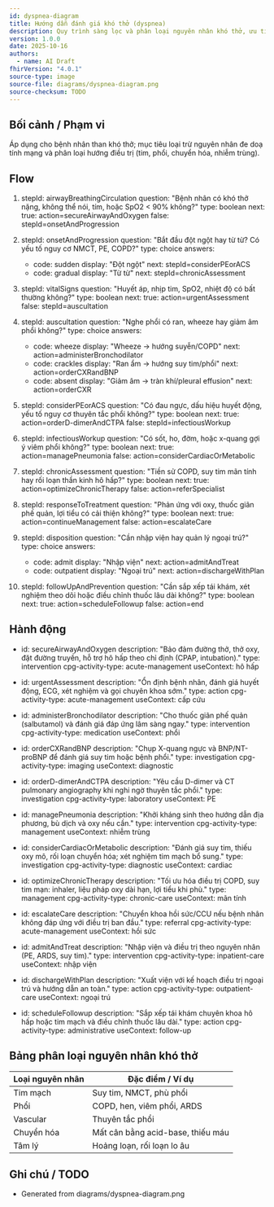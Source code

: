 ```yaml
---
id: dyspnea-diagram
title: Hướng dẫn đánh giá khó thở (dyspnea)
description: Quy trình sàng lọc và phân loại nguyên nhân khó thở, ưu tiên phát hiện tình trạng nguy kịch như suy hô hấp, thuyên tắc phổi, suy tim.
version: 1.0.0
date: 2025-10-16
authors:
  - name: AI Draft
fhirVersion: "4.0.1"
source-type: image
source-file: diagrams/dyspnea-diagram.png
source-checksum: TODO
---
```


## Bối cảnh / Phạm vi

Áp dụng cho bệnh nhân than khó thở; mục tiêu loại trừ nguyên nhân đe doạ tính mạng và phân loại hướng điều trị (tim, phổi, chuyển hóa, nhiễm trùng).

## Flow

1. stepId: airwayBreathingCirculation
   question: "Bệnh nhân có khó thở nặng, không thể nói, tím, hoặc SpO2 < 90% không?"
   type: boolean
   next:
     true: action=secureAirwayAndOxygen
     false: stepId=onsetAndProgression

2. stepId: onsetAndProgression
   question: "Bắt đầu đột ngột hay từ từ? Có yếu tố nguy cơ NMCT, PE, COPD?"
   type: choice
   answers:
     - code: sudden
       display: "Đột ngột"
       next: stepId=considerPEorACS
     - code: gradual
       display: "Từ từ"
       next: stepId=chronicAssessment

3. stepId: vitalSigns
   question: "Huyết áp, nhịp tim, SpO2, nhiệt độ có bất thường không?"
   type: boolean
   next:
     true: action=urgentAssessment
     false: stepId=auscultation

4. stepId: auscultation
   question: "Nghe phổi có ran, wheeze hay giảm âm phổi không?"
   type: choice
   answers:
     - code: wheeze
       display: "Wheeze -> hướng suyễn/COPD"
       next: action=administerBronchodilator
     - code: crackles
       display: "Ran ẩm -> hướng suy tim/phổi" 
       next: action=orderCXRandBNP
     - code: absent
       display: "Giảm âm -> tràn khí/pleural effusion"
       next: action=orderCXR

5. stepId: considerPEorACS
   question: "Có đau ngực, dấu hiệu huyết động, yếu tố nguy cơ thuyên tắc phổi không?"
   type: boolean
   next:
     true: action=orderD-dimerAndCTPA
     false: stepId=infectiousWorkup

6. stepId: infectiousWorkup
   question: "Có sốt, ho, đờm, hoặc x-quang gợi ý viêm phổi không?"
   type: boolean
   next:
     true: action=managePneumonia
     false: action=considerCardiacOrMetabolic

7. stepId: chronicAssessment
   question: "Tiền sử COPD, suy tim mãn tính hay rối loạn thần kinh hô hấp?"
   type: boolean
   next:
     true: action=optimizeChronicTherapy
     false: action=referSpecialist

8. stepId: responseToTreatment
   question: "Phản ứng với oxy, thuốc giãn phế quản, lợi tiểu có cải thiện không?"
   type: boolean
   next:
     true: action=continueManagement
     false: action=escalateCare

9. stepId: disposition
   question: "Cần nhập viện hay quản lý ngoại trú?"
   type: choice
   answers:
     - code: admit
       display: "Nhập viện"
       next: action=admitAndTreat
     - code: outpatient
       display: "Ngoại trú"
       next: action=dischargeWithPlan

10. stepId: followUpAndPrevention
    question: "Cần sắp xếp tái khám, xét nghiệm theo dõi hoặc điều chỉnh thuốc lâu dài không?"
    type: boolean
    next:
      true: action=scheduleFollowup
      false: action=end

## Hành động

- id: secureAirwayAndOxygen
  description: "Bảo đảm đường thở, thở oxy, đặt đường truyền, hỗ trợ hô hấp theo chỉ định (CPAP, intubation)."
  type: intervention
  cpg-activity-type: acute-management
  useContext: hô hấp

- id: urgentAssessment
  description: "Ổn định bệnh nhân, đánh giá huyết động, ECG, xét nghiệm và gọi chuyên khoa sớm."
  type: action
  cpg-activity-type: acute-management
  useContext: cấp cứu

- id: administerBronchodilator
  description: "Cho thuốc giãn phế quản (salbutamol) và đánh giá đáp ứng lâm sàng ngay."
  type: intervention
  cpg-activity-type: medication
  useContext: phổi

- id: orderCXRandBNP
  description: "Chụp X-quang ngực và BNP/NT-proBNP để đánh giá suy tim hoặc bệnh phổi."
  type: investigation
  cpg-activity-type: imaging
  useContext: diagnostic

- id: orderD-dimerAndCTPA
  description: "Yêu cầu D-dimer và CT pulmonary angiography khi nghi ngờ thuyên tắc phổi."
  type: investigation
  cpg-activity-type: laboratory
  useContext: PE

- id: managePneumonia
  description: "Khởi kháng sinh theo hướng dẫn địa phương, bù dịch và oxy nếu cần."
  type: intervention
  cpg-activity-type: management
  useContext: nhiễm trùng

- id: considerCardiacOrMetabolic
  description: "Đánh giá suy tim, thiếu oxy mô, rối loạn chuyển hóa; xét nghiệm tim mạch bổ sung."
  type: investigation
  cpg-activity-type: diagnostic
  useContext: cardiac

- id: optimizeChronicTherapy
  description: "Tối ưu hóa điều trị COPD, suy tim mạn: inhaler, liệu pháp oxy dài hạn, lợi tiểu khi phù."
  type: management
  cpg-activity-type: chronic-care
  useContext: mãn tính

- id: escalateCare
  description: "Chuyển khoa hồi sức/CCU nếu bệnh nhân không đáp ứng với điều trị ban đầu."
  type: referral
  cpg-activity-type: acute-management
  useContext: hồi sức

- id: admitAndTreat
  description: "Nhập viện và điều trị theo nguyên nhân (PE, ARDS, suy tim)."
  type: intervention
  cpg-activity-type: inpatient-care
  useContext: nhập viện

- id: dischargeWithPlan
  description: "Xuất viện với kế hoạch điều trị ngoại trú và hướng dẫn an toàn."
  type: action
  cpg-activity-type: outpatient-care
  useContext: ngoại trú

- id: scheduleFollowup
  description: "Sắp xếp tái khám chuyên khoa hô hấp hoặc tim mạch và điều chỉnh thuốc lâu dài."
  type: action
  cpg-activity-type: administrative
  useContext: follow-up

## Bảng phân loại nguyên nhân khó thở

| Loại nguyên nhân    | Đặc điểm / Ví dụ                                  |
|---------------------|---------------------------------------------------|
| Tim mạch            | Suy tim, NMCT, phù phổi                         |
| Phổi                | COPD, hen, viêm phổi, ARDS                          |
| Vascular            | Thuyên tắc phổi                                    |
| Chuyển hóa          | Mất cân bằng acid-base, thiếu máu                   |
| Tâm lý              | Hoảng loạn, rối loạn lo âu                          |

## Ghi chú / TODO

- Generated from diagrams/dyspnea-diagram.png
